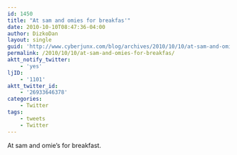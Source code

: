 ```yaml
---
id: 1450
title: "At sam and omies for breakfas'"
date: 2010-10-10T08:47:36-04:00
author: DizkoDan
layout: single
guid: 'http://www.cyberjunx.com/blog/archives/2010/10/10/at-sam-and-omies-for-breakfas/'
permalink: /2010/10/10/at-sam-and-omies-for-breakfas/
aktt_notify_twitter:
    - 'yes'
ljID:
    - '1101'
aktt_twitter_id:
    - '26933646378'
categories:
    - Twitter
tags:
    - tweets
    - Twitter
---
```


At sam and omie’s for breakfast.